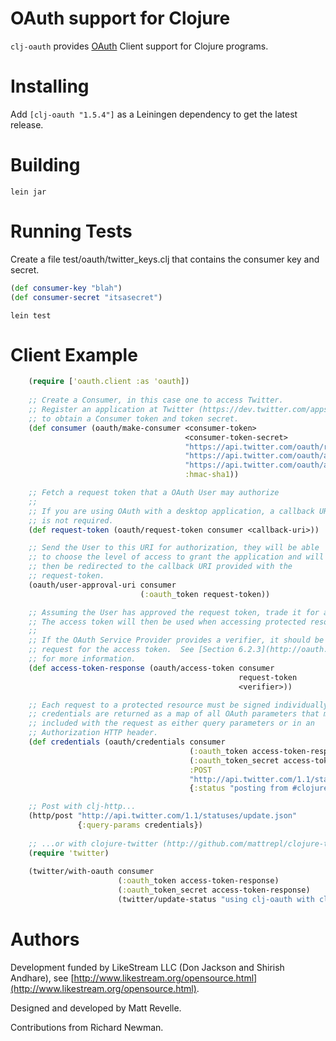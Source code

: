 # OAuth support for Clojure #

`clj-oauth` provides [OAuth](http://oauth.net) Client support for Clojure programs.

# Installing #

Add `[clj-oauth "1.5.4"]` as a Leiningen dependency to get the latest release.

# Building #

`lein jar`

# Running Tests #

Create a file test/oauth/twitter_keys.clj that contains the consumer key and secret.

``` clojure
(def consumer-key "blah")
(def consumer-secret "itsasecret")
```

`lein test`

# Client Example #
``` clojure
    (require ['oauth.client :as 'oauth])
    
    ;; Create a Consumer, in this case one to access Twitter.
    ;; Register an application at Twitter (https://dev.twitter.com/apps/new)
    ;; to obtain a Consumer token and token secret.
    (def consumer (oauth/make-consumer <consumer-token>
                                       <consumer-token-secret>
                                       "https://api.twitter.com/oauth/request_token"
                                       "https://api.twitter.com/oauth/access_token"
                                       "https://api.twitter.com/oauth/authorize"
                                       :hmac-sha1))

    ;; Fetch a request token that a OAuth User may authorize
    ;; 
    ;; If you are using OAuth with a desktop application, a callback URI
    ;; is not required. 
    (def request-token (oauth/request-token consumer <callback-uri>))

    ;; Send the User to this URI for authorization, they will be able 
    ;; to choose the level of access to grant the application and will
    ;; then be redirected to the callback URI provided with the
    ;; request-token.
    (oauth/user-approval-uri consumer 
                             (:oauth_token request-token))

    ;; Assuming the User has approved the request token, trade it for an access token.
    ;; The access token will then be used when accessing protected resources for the User.
    ;;
    ;; If the OAuth Service Provider provides a verifier, it should be included in the
    ;; request for the access token.  See [Section 6.2.3](http://oauth.net/core/1.0a#rfc.section.6.2.3) of the OAuth specification
    ;; for more information.
    (def access-token-response (oauth/access-token consumer 
                                                   request-token
                                                   <verifier>))

    ;; Each request to a protected resource must be signed individually.  The
    ;; credentials are returned as a map of all OAuth parameters that must be
    ;; included with the request as either query parameters or in an
    ;; Authorization HTTP header.
    (def credentials (oauth/credentials consumer
                                        (:oauth_token access-token-response)
                                        (:oauth_token_secret access-token-response)
                                        :POST
                                        "http://api.twitter.com/1.1/statuses/update.json"
                                        {:status "posting from #clojure with #oauth"}))

    ;; Post with clj-http...
    (http/post "http://api.twitter.com/1.1/statuses/update.json" 
               {:query-params credentials})
                                         
    ;; ...or with clojure-twitter (http://github.com/mattrepl/clojure-twitter)
    (require 'twitter)
    
    (twitter/with-oauth consumer 
                        (:oauth_token access-token-response)            
                        (:oauth_token_secret access-token-response)
                        (twitter/update-status "using clj-oauth with clojure-twitter"))
```

# Authors #

Development funded by LikeStream LLC (Don Jackson and Shirish Andhare), see [http://www.likestream.org/opensource.html](http://www.likestream.org/opensource.html).

Designed and developed by Matt Revelle.

Contributions from Richard Newman.
